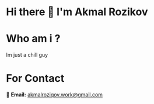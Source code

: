 # Hi there 👋 I'm Akmal Rozikov  

# Who am i ?
Im just a chill guy

# For Contact
📧 **Email:** [akmalroziqov.work@gmail.com](mailto:akmalroziqov.work@gmail.com)  

